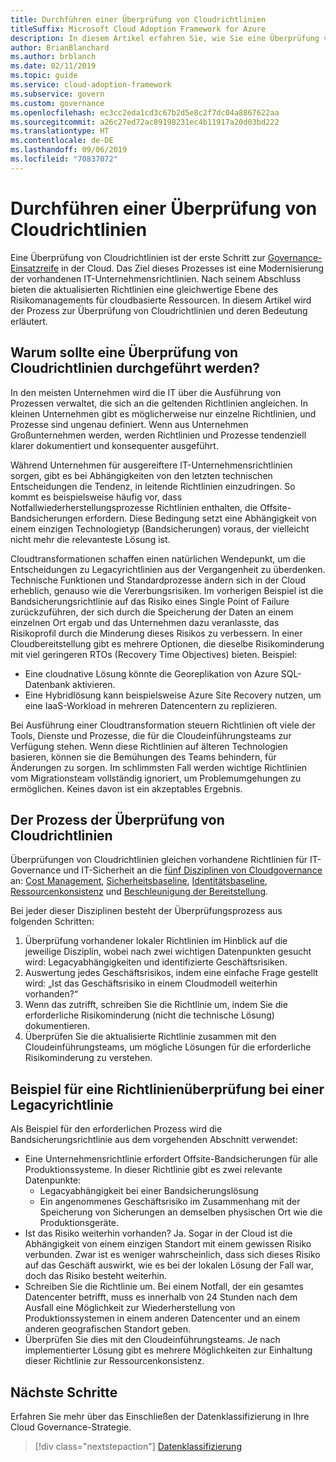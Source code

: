 ```yaml
---
title: Durchführen einer Überprüfung von Cloudrichtlinien
titleSuffix: Microsoft Cloud Adoption Framework for Azure
description: In diesem Artikel erfahren Sie, wie Sie eine Überprüfung von Cloudrichtlinien durchführen.
author: BrianBlanchard
ms.author: brblanch
ms.date: 02/11/2019
ms.topic: guide
ms.service: cloud-adoption-framework
ms.subservice: govern
ms.custom: governance
ms.openlocfilehash: ec3cc2eda1cd3c67b2d5e8c2f7dc04a8867622aa
ms.sourcegitcommit: a26c27ed72ac89198231ec4b11917a20d03bd222
ms.translationtype: HT
ms.contentlocale: de-DE
ms.lasthandoff: 09/06/2019
ms.locfileid: "70837072"
---
```

<!-- markdownlint-disable MD026 -->

# <a name="conduct-a-cloud-policy-review"></a>Durchführen einer Überprüfung von Cloudrichtlinien

Eine Überprüfung von Cloudrichtlinien ist der erste Schritt zur [Governance-Einsatzreife](../index.md) in der Cloud. Das Ziel dieses Prozesses ist eine Modernisierung der vorhandenen IT-Unternehmensrichtlinien. Nach seinem Abschluss bieten die aktualisierten Richtlinien eine gleichwertige Ebene des Risikomanagements für cloudbasierte Ressourcen. In diesem Artikel wird der Prozess zur Überprüfung von Cloudrichtlinien und deren Bedeutung erläutert.

## <a name="why-perform-a-cloud-policy-review"></a>Warum sollte eine Überprüfung von Cloudrichtlinien durchgeführt werden?

In den meisten Unternehmen wird die IT über die Ausführung von Prozessen verwaltet, die sich an die geltenden Richtlinien angleichen. In kleinen Unternehmen gibt es möglicherweise nur einzelne Richtlinien, und Prozesse sind ungenau definiert. Wenn aus Unternehmen Großunternehmen werden, werden Richtlinien und Prozesse tendenziell klarer dokumentiert und konsequenter ausgeführt.

Während Unternehmen für ausgereiftere IT-Unternehmensrichtlinien sorgen, gibt es bei Abhängigkeiten von den letzten technischen Entscheidungen die Tendenz, in leitende Richtlinien einzudringen. So kommt es beispielsweise häufig vor, dass Notfallwiederherstellungsprozesse Richtlinien enthalten, die Offsite-Bandsicherungen erfordern. Diese Bedingung setzt eine Abhängigkeit von einem einzigen Technologietyp (Bandsicherungen) voraus, der vielleicht nicht mehr die relevanteste Lösung ist.

Cloudtransformationen schaffen einen natürlichen Wendepunkt, um die Entscheidungen zu Legacyrichtlinien aus der Vergangenheit zu überdenken. Technische Funktionen und Standardprozesse ändern sich in der Cloud erheblich, genauso wie die Vererbungsrisiken. Im vorherigen Beispiel ist die Bandsicherungsrichtlinie auf das Risiko eines Single Point of Failure zurückzuführen, der sich durch die Speicherung der Daten an einem einzelnen Ort ergab und das Unternehmen dazu veranlasste, das Risikoprofil durch die Minderung dieses Risikos zu verbessern. In einer Cloudbereitstellung gibt es mehrere Optionen, die dieselbe Risikominderung mit viel geringeren RTOs (Recovery Time Objectives) bieten. Beispiel:

- Eine cloudnative Lösung könnte die Georeplikation von Azure SQL-Datenbank aktivieren.
- Eine Hybridlösung kann beispielsweise Azure Site Recovery nutzen, um eine IaaS-Workload in mehreren Datencentern zu replizieren.

Bei Ausführung einer Cloudtransformation steuern Richtlinien oft viele der Tools, Dienste und Prozesse, die für die Cloudeinführungsteams zur Verfügung stehen. Wenn diese Richtlinien auf älteren Technologien basieren, können sie die Bemühungen des Teams behindern, für Änderungen zu sorgen. Im schlimmsten Fall werden wichtige Richtlinien vom Migrationsteam vollständig ignoriert, um Problemumgehungen zu ermöglichen. Keines davon ist ein akzeptables Ergebnis.

## <a name="the-cloud-policy-review-process"></a>Der Prozess der Überprüfung von Cloudrichtlinien

Überprüfungen von Cloudrichtlinien gleichen vorhandene Richtlinien für IT-Governance und IT-Sicherheit an die [fünf Disziplinen von Cloudgovernance](../index.md) an: [Cost Management](../cost-management/index.md), [Sicherheitsbaseline](../security-baseline/index.md), [Identitätsbaseline](../identity-baseline/index.md), [Ressourcenkonsistenz](../resource-consistency/index.md) und [Beschleunigung der Bereitstellung](../deployment-acceleration/index.md).

Bei jeder dieser Disziplinen besteht der Überprüfungsprozess aus folgenden Schritten:

1. Überprüfung vorhandener lokaler Richtlinien im Hinblick auf die jeweilige Disziplin, wobei nach zwei wichtigen Datenpunkten gesucht wird: Legacyabhängigkeiten und identifizierte Geschäftsrisiken.
2. Auswertung jedes Geschäftsrisikos, indem eine einfache Frage gestellt wird: „Ist das Geschäftsrisiko in einem Cloudmodell weiterhin vorhanden?“
3. Wenn das zutrifft, schreiben Sie die Richtlinie um, indem Sie die erforderliche Risikominderung (nicht die technische Lösung) dokumentieren.
4. Überprüfen Sie die aktualisierte Richtlinie zusammen mit den Cloudeinführungsteams, um mögliche Lösungen für die erforderliche Risikominderung zu verstehen.

## <a name="example-of-a-policy-review-for-a-legacy-policy"></a>Beispiel für eine Richtlinienüberprüfung bei einer Legacyrichtlinie

Als Beispiel für den erforderlichen Prozess wird die Bandsicherungsrichtlinie aus dem vorgehenden Abschnitt verwendet:

- Eine Unternehmensrichtlinie erfordert Offsite-Bandsicherungen für alle Produktionssysteme. In dieser Richtlinie gibt es zwei relevante Datenpunkte:
  - Legacyabhängigkeit bei einer Bandsicherungslösung
  - Ein angenommenes Geschäftsrisiko im Zusammenhang mit der Speicherung von Sicherungen an demselben physischen Ort wie die Produktionsgeräte.
- Ist das Risiko weiterhin vorhanden? Ja. Sogar in der Cloud ist die Abhängigkeit von einem einzigen Standort mit einem gewissen Risiko verbunden. Zwar ist es weniger wahrscheinlich, dass sich dieses Risiko auf das Geschäft auswirkt, wie es bei der lokalen Lösung der Fall war, doch das Risiko besteht weiterhin.
- Schreiben Sie die Richtlinie um. Bei einem Notfall, der ein gesamtes Datencenter betrifft, muss es innerhalb von 24 Stunden nach dem Ausfall eine Möglichkeit zur Wiederherstellung von Produktionssystemen in einem anderen Datencenter und an einem anderen geografischen Standort geben.
- Überprüfen Sie dies mit den Cloudeinführungsteams. Je nach implementierter Lösung gibt es mehrere Möglichkeiten zur Einhaltung dieser Richtlinie zur Ressourcenkonsistenz.

## <a name="next-steps"></a>Nächste Schritte

Erfahren Sie mehr über das Einschließen der Datenklassifizierung in Ihre Cloud Governance-Strategie.

> [!div class="nextstepaction"]
> [Datenklassifizierung](./what-is-data-classification.md)
